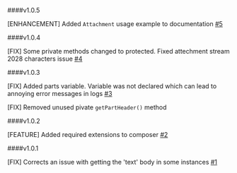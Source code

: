 ####v1.0.5

[ENHANCEMENT] Added `Attachment` usage example to documentation [#5](https://github.com/message/php-mime-mail-parser/pull/5) 

####v1.0.4

[FIX] Some private methods changed to protected. Fixed attechment stream 2028 characters issue [#4](https://github.com/message/php-mime-mail-parser/pull/4) 

####v1.0.3

[FIX] Added parts variable. Variable was not declared which can lead to annoying error messages in logs [#3](https://github.com/message/php-mime-mail-parser/pull/3) 

[FIX] Removed unused pivate `getPartHeader()` method

####v1.0.2

[FEATURE] Added required extensions to composer [#2](https://github.com/message/php-mime-mail-parser/pull/2) 

####v1.0.1

[FIX] Corrects an issue with getting the 'text' body in some instances [#1](https://github.com/message/php-mime-mail-parser/pull/1) 
